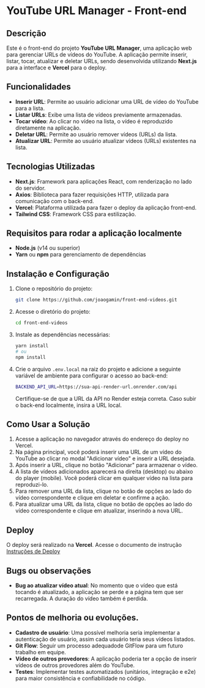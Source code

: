 
# YouTube URL Manager - Front-end

## Descrição

Este é o front-end do projeto **YouTube URL Manager**, uma aplicação web para gerenciar URLs de vídeos do YouTube. A aplicação permite inserir, listar, tocar, atualizar e deletar URLs, sendo desenvolvida utilizando **Next.js** para a interface e **Vercel** para o deploy.

## Funcionalidades

- **Inserir URL**: Permite ao usuário adicionar uma URL de vídeo do YouTube para a lista.
- **Listar URLs**: Exibe uma lista de vídeos previamente armazenadas.
- **Tocar vídeo**: Ao clicar no vídeo na lista, o vídeo é reproduzido diretamente na aplicação.
- **Deletar URL**: Permite ao usuário remover vídeos (URLs) da lista.
- **Atualizar URL**: Permite ao usuário atualizar vídeos (URLs) existentes na lista.

## Tecnologias Utilizadas

- **Next.js**: Framework para aplicações React, com renderização no lado do servidor.
- **Axios**: Biblioteca para fazer requisições HTTP, utilizada para comunicação com o back-end.
- **Vercel**: Plataforma utilizada para fazer o deploy da aplicação front-end.
- **Tailwind CSS**: Framework CSS para estilização.

## Requisitos para rodar a aplicação localmente

- **Node.js** (v14 ou superior)
- **Yarn** ou **npm** para gerenciamento de dependências

## Instalação e Configuração

1. Clone o repositório do projeto:

   ```bash
   git clone https://github.com/joaogamin/front-end-videos.git
   ```

2. Acesse o diretório do projeto:

   ```bash
   cd front-end-videos
   ```

3. Instale as dependências necessárias:

   ```bash
   yarn install
   # ou
   npm install
   ```

4. Crie o arquivo `.env.local` na raiz do projeto e adicione a seguinte variável de ambiente para configurar o acesso ao back-end:

   ```bash
   BACKEND_API_URL=https://sua-api-render-url.onrender.com/api 
   ```

   Certifique-se de que a URL da API no Render esteja correta. Caso subir o back-end localmente, insira a URL local.

## Como Usar a Solução

1. Acesse a aplicação no navegador através do endereço do deploy no Vercel.
2. Na página principal, você poderá inserir uma URL de um vídeo do YouTube ao clicar no modal "Adicionar vídeo" e inserir a URL desejada.
3. Após inserir a URL, clique no botão "Adicionar" para armazenar o vídeo.
4. A lista de vídeos adicionados aparecerá na direita (desktop) ou abaixo do player (mobile). Você poderá clicar em qualquer vídeo na lista para reproduzi-lo.
5. Para remover uma URL da lista, clique no botão de opções ao lado do vídeo correspondente e clique em deletar e confirme a ação.
6. Para atualizar uma URL da lista, clique no botão de opções ao lado do vídeo correspondente e clique em atualizar, inserindo a nova URL.

## Deploy

O deploy será realizado na **Vercel**. Acesse o documento de instrução 
[Instruções de Deploy](./deploy.md)

## Bugs ou observações 

- **Bug ao atualizar vídeo atual**: No momento que o vídeo que está tocando é atualizado, a aplicação se perde e a página tem que ser recarregada. A duração do vídeo também é perdida.

## Pontos de melhoria ou evoluções. 

- **Cadastro de usuário**: Uma possível melhoria seria implementar a autenticação de usuário, assim cada usuário teria seus vídeos listados.
- **Git Flow**: Seguir um processo adequadode GitFlow para um futuro trabalho em equipe.
- **Vídeo de outros provedores**: A aplicação poderia ter a opção de inserir vídeos de outros provedores além do YouTube.
- **Testes**: Implementar testes automatizados (unitários, integração e e2e) para maior consistência e confiabilidade no código.
